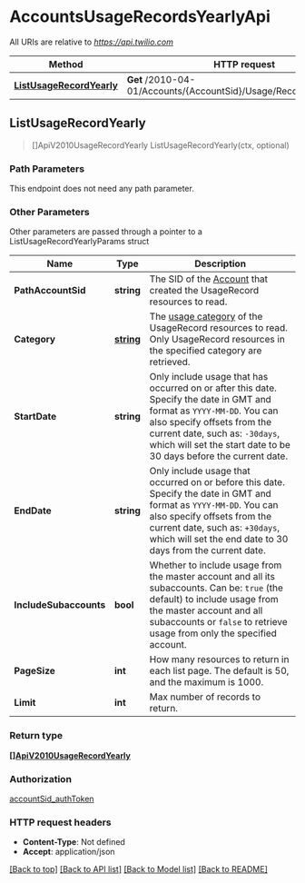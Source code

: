 # AccountsUsageRecordsYearlyApi

All URIs are relative to *https://api.twilio.com*

Method | HTTP request | Description
------------- | ------------- | -------------
[**ListUsageRecordYearly**](AccountsUsageRecordsYearlyApi.md#ListUsageRecordYearly) | **Get** /2010-04-01/Accounts/{AccountSid}/Usage/Records/Yearly.json | 



## ListUsageRecordYearly

> []ApiV2010UsageRecordYearly ListUsageRecordYearly(ctx, optional)





### Path Parameters

This endpoint does not need any path parameter.

### Other Parameters

Other parameters are passed through a pointer to a ListUsageRecordYearlyParams struct


Name | Type | Description
------------- | ------------- | -------------
**PathAccountSid** | **string** | The SID of the [Account](https://www.twilio.com/docs/iam/api/account) that created the UsageRecord resources to read.
**Category** | [**string**](stringstring.md) | The [usage category](https://www.twilio.com/docs/usage/api/usage-record#usage-categories) of the UsageRecord resources to read. Only UsageRecord resources in the specified category are retrieved.
**StartDate** | **string** | Only include usage that has occurred on or after this date. Specify the date in GMT and format as `YYYY-MM-DD`. You can also specify offsets from the current date, such as: `-30days`, which will set the start date to be 30 days before the current date.
**EndDate** | **string** | Only include usage that occurred on or before this date. Specify the date in GMT and format as `YYYY-MM-DD`.  You can also specify offsets from the current date, such as: `+30days`, which will set the end date to 30 days from the current date.
**IncludeSubaccounts** | **bool** | Whether to include usage from the master account and all its subaccounts. Can be: `true` (the default) to include usage from the master account and all subaccounts or `false` to retrieve usage from only the specified account.
**PageSize** | **int** | How many resources to return in each list page. The default is 50, and the maximum is 1000.
**Limit** | **int** | Max number of records to return.

### Return type

[**[]ApiV2010UsageRecordYearly**](ApiV2010UsageRecordYearly.md)

### Authorization

[accountSid_authToken](../README.md#accountSid_authToken)

### HTTP request headers

- **Content-Type**: Not defined
- **Accept**: application/json

[[Back to top]](#) [[Back to API list]](../README.md#documentation-for-api-endpoints)
[[Back to Model list]](../README.md#documentation-for-models)
[[Back to README]](../README.md)

